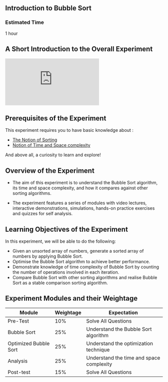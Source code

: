 ##  Introduction to Bubble Sort

### Estimated Time

1 hour

## A Short Introduction to the Overall Experiment

<iframe src="https://www.youtube.com/channel/UCUI30vUPqI5UDbAIT9j0h_Q" frameborder="0" allow="autoplay; encrypted-media" allowfullscreen></iframe>

## Prerequisites of the Experiment


This experiment requires you to have basic knowledge about :

   - [The Notion of Sorting](https://en.wikipedia.org/wiki/Sorting_algorithm)
   - [Notion of Time and Space complexity](https://en.wikipedia.org/wiki/Time_complexity)

And above all, a curiosity to learn and explore!


## Overview of the Experiment

- The aim of this experiment is to understand the Bubble Sort algorithm, its time and space complexity, and how it compares against other sorting algorithms.

- The experiment features a series of modules with video lectures, interactive demonstrations, simulations, hands-on practice exercises and quizzes for self analysis.

## Learning Objectives of the Experiment

In this experiment, we will be able to do the following:

   - Given an unsorted array of numbers, generate a sorted array of numbers by applying Bubble Sort.
   - Optimise the Bubble Sort algorithm to achieve better performance.
   - Demonstrate knowledge of time complexity of Bubble Sort by counting the number of operations involved in each iteration.
   - Compare Bubble Sort with other sorting algorithms and realise Bubble Sort as a stable comparison sorting algorithm.

## Experiment Modules and their Weightage
|Module|Weightage|Expectation|   
|------|---------|-----------| 
| Pre-Test  | 10%  | Solve All Questions  |    
|Bubble Sort   | 25%  |Understand the Bubble Sort algorithm   |    
| Optimized Bubble Sort  |  25% | Understand the optimization technique  |   
|Analysis|25%|Understand the time and space complexity|
|Post-test|15%|Solve All Questions| 
